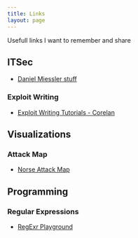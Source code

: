 ```yaml
---
title: Links
layout: page
---
```


Usefull links I want to remember and share



## ITSec

- [Daniel Miessler stuff](https://danielmiessler.com/)

### Exploit Writing

- [Exploit Writing Tutorials - Corelan](https://www.corelan.be/index.php/articles/#cat_exploit-writing-tutorials)

## Visualizations

### Attack Map

- [Norse Attack Map](http://map.norsecorp.com/)

## Programming

### Regular Expressions

- [RegExr Playground](https://regexr.com/)
